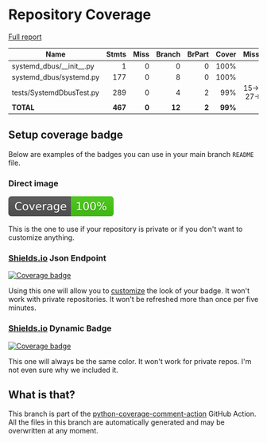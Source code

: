 # Repository Coverage

[Full report](https://htmlpreview.github.io/?https://github.com/EffectiveRange/python-systemd-dbus/blob/python-coverage-comment-action-data/htmlcov/index.html)

| Name                          |    Stmts |     Miss |   Branch |   BrPart |   Cover |   Missing |
|------------------------------ | -------: | -------: | -------: | -------: | ------: | --------: |
| systemd\_dbus/\_\_init\_\_.py |        1 |        0 |        0 |        0 |    100% |           |
| systemd\_dbus/systemd.py      |      177 |        0 |        8 |        0 |    100% |           |
| tests/SystemdDbusTest.py      |      289 |        0 |        4 |        2 |     99% |15->14, 27->34 |
|                     **TOTAL** |  **467** |    **0** |   **12** |    **2** | **99%** |           |


## Setup coverage badge

Below are examples of the badges you can use in your main branch `README` file.

### Direct image

[![Coverage badge](https://raw.githubusercontent.com/EffectiveRange/python-systemd-dbus/python-coverage-comment-action-data/badge.svg)](https://htmlpreview.github.io/?https://github.com/EffectiveRange/python-systemd-dbus/blob/python-coverage-comment-action-data/htmlcov/index.html)

This is the one to use if your repository is private or if you don't want to customize anything.

### [Shields.io](https://shields.io) Json Endpoint

[![Coverage badge](https://img.shields.io/endpoint?url=https://raw.githubusercontent.com/EffectiveRange/python-systemd-dbus/python-coverage-comment-action-data/endpoint.json)](https://htmlpreview.github.io/?https://github.com/EffectiveRange/python-systemd-dbus/blob/python-coverage-comment-action-data/htmlcov/index.html)

Using this one will allow you to [customize](https://shields.io/endpoint) the look of your badge.
It won't work with private repositories. It won't be refreshed more than once per five minutes.

### [Shields.io](https://shields.io) Dynamic Badge

[![Coverage badge](https://img.shields.io/badge/dynamic/json?color=brightgreen&label=coverage&query=%24.message&url=https%3A%2F%2Fraw.githubusercontent.com%2FEffectiveRange%2Fpython-systemd-dbus%2Fpython-coverage-comment-action-data%2Fendpoint.json)](https://htmlpreview.github.io/?https://github.com/EffectiveRange/python-systemd-dbus/blob/python-coverage-comment-action-data/htmlcov/index.html)

This one will always be the same color. It won't work for private repos. I'm not even sure why we included it.

## What is that?

This branch is part of the
[python-coverage-comment-action](https://github.com/marketplace/actions/python-coverage-comment)
GitHub Action. All the files in this branch are automatically generated and may be
overwritten at any moment.